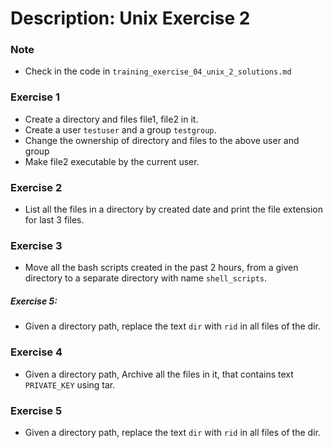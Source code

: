 # Description: Unix Exercise 2

### Note
* Check in the code in `training_exercise_04_unix_2_solutions.md`

### Exercise 1
* Create a directory and files file1, file2 in it.
* Create a user `testuser` and a group `testgroup`.
* Change the ownership of directory and files to the above user and group
* Make file2 executable by the current user.

### Exercise 2
* List all the files in a directory by created date and print the file extension for last 3 files.

### Exercise 3
* Move all the bash scripts created in the past 2 hours, from a given directory to a separate directory with name `shell_scripts`.
 
##### Exercise 5:
 * Given a directory path, replace the text `dir` with  `rid` in all files of the dir.
 
### Exercise 4
* Given a directory path, Archive all the files in it, that contains text `PRIVATE_KEY` using tar.

### Exercise 5
* Given a directory path, replace the text `dir` with  `rid` in all files of the dir.

